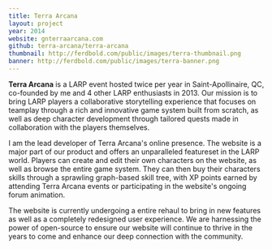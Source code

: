 ```yaml
---
title: Terra Arcana
layout: project
year: 2014
website: gnterraarcana.com
github: terra-arcana/terra-arcana
thumbnail: http://ferdbold.com/public/images/terra-thumbnail.png
banner: http://ferdbold.com/public/images/terra-banner.png
---
```


**Terra Arcana** is a LARP event hosted twice per year in Saint-Apollinaire, QC, co-founded by me and 4 other LARP enthusiasts in 2013. Our mission is to bring LARP players a collaborative storytelling experience that focuses on teamplay through a rich and innovative game system built from scratch, as well as deep character development through tailored quests made in collaboration with the players themselves.

I am the lead developer of Terra Arcana's online presence. The website is a major part of our product and offers an unparalleled featureset in the LARP world. Players can create and edit their own characters on the website, as well as browse the entire game system. They can then buy their characters skills through a sprawling graph-based skill tree, with XP points earned by attending Terra Arcana events or participating in the website's ongoing forum animation.

The website is currently undergoing a entire rehaul to bring in new features as well as a completely redesigned user experience. We are harnessing the power of open-source to ensure our website will continue to thrive in the years to come and enhance our deep connection with the community.
